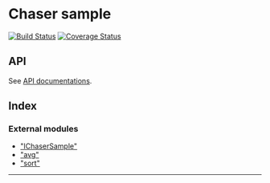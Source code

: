 
Chaser sample
=============

[![Build Status](https://travis-ci.com/mhf-ir/chasersample.svg?branch=master)](https://travis-ci.com/mhf-ir/chasersample) [![Coverage Status](https://coveralls.io/repos/github/mhf-ir/chasersample/badge.svg?branch=master)](https://coveralls.io/github/mhf-ir/chasersample?branch=master)

API
---

See [API documentations](./docs/README.md).

## Index

### External modules

* ["IChaserSample"](modules/_ichasersample_.md)
* ["avg"](modules/_avg_.md)
* ["sort"](modules/_sort_.md)

---

